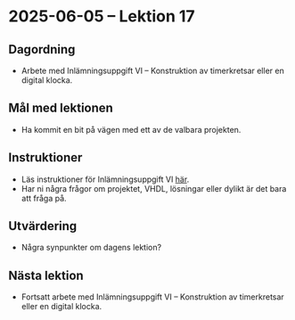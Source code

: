 # 2025-06-05 – Lektion 17

## Dagordning
* Arbete med Inlämningsuppgift VI – Konstruktion av timerkretsar eller en digital klocka.

## Mål med lektionen
* Ha kommit en bit på vägen med ett av de valbara projekten.

## Instruktioner
* Läs instruktioner för Inlämningsuppgift VI 
[här](./Inlämningsuppgift%20VI%20-%20Tillståndsmaskin%20eller%20digital%20klocka.pdf).
* Har ni några frågor om projektet, VHDL, lösningar eller dylikt är det bara att fråga på.

## Utvärdering
* Några synpunkter om dagens lektion?

## Nästa lektion
* Fortsatt arbete med Inlämningsuppgift VI – Konstruktion av timerkretsar eller en digital klocka.

